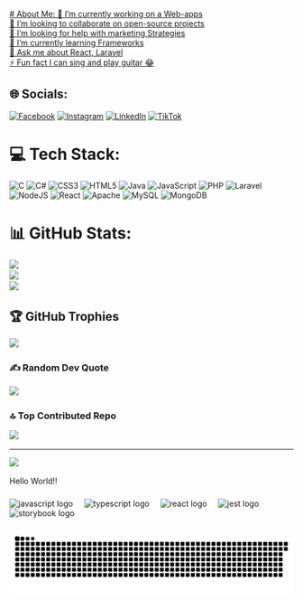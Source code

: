 
[# About Me:
🔭 I’m currently working on a Web-apps<br>👯 I’m looking to collaborate on open-source projects<br>🤝 I’m looking for help with marketing Strategies<br>🌱 I’m currently learning Frameworks<br>💬 Ask me about React, Laravel<br>⚡ Fun fact I can sing and play guitar 😂
](https://carbon.now.sh/?bg=rgba%28171%2C+184%2C+195%2C+1%29&t=seti&wt=none&l=auto&width=680&ds=true&dsyoff=20px&dsblur=68px&wc=true&wa=true&pv=56px&ph=56px&ln=false&fl=1&fm=Hack&fs=14px&lh=133%25&si=false&es=2x&wm=false&code=%257B%250A%2520%2520%2522introduction%2522%253A%2520%2522Add%2520a%2520small%2520introduction%2522%252C%250A%2520%2520%2522about_me%2522%253A%2520%257B%250A%2520%2520%2520%2520%2522currently_working_on%2522%253A%2520%2522personal%2520projects%2522%252C%250A%2520%2520%2520%2520%2522looking_to_collaborate_on%2522%253A%2520%2522open%2520source%2520initiatives%2522%252C%250A%2520%2520%2520%2520%2522looking_for_help_with%2522%253A%2520%2522advanced%2520coding%2520techniques%2522%252C%250A%2520%2520%2520%2520%2522currently_learning%2522%253A%2520%2522Python%2520and%2520machine%2520learning%2522%252C%250A%2520%2520%2520%2520%2522ask_me_about%2522%253A%2520%2522web%2520development%2522%252C%250A%2520%2520%2520%2520%2522fun_fact%2522%253A%2520%2522I%2520can%2520sing%2520and%2520play%2520guitar%2522%250A%2520%2520%257D%250A%257D)

## 🌐 Socials:  
[![Facebook](https://img.shields.io/badge/Facebook-%231877F2.svg?logo=Facebook&logoColor=white)](https://facebook.com/ravidusenevirathne) [![Instagram](https://img.shields.io/badge/Instagram-%23E4405F.svg?logo=Instagram&logoColor=white)](https://instagram.com/ravidusenevirathne) [![LinkedIn](https://img.shields.io/badge/LinkedIn-%230077B5.svg?logo=linkedin&logoColor=white)](https://linkedin.com/in/ravidudilruk) [![TikTok](https://img.shields.io/badge/TikTok-%23000000.svg?logo=TikTok&logoColor=white)](https://tiktok.com/@ravidu_senevirathne)


# 💻 Tech Stack:
![C](https://img.shields.io/badge/c-%2300599C.svg?style=for-the-badge&logo=c&logoColor=white) ![C#](https://img.shields.io/badge/c%23-%23239120.svg?style=for-the-badge&logo=csharp&logoColor=white) ![CSS3](https://img.shields.io/badge/css3-%231572B6.svg?style=for-the-badge&logo=css3&logoColor=white) ![HTML5](https://img.shields.io/badge/html5-%23E34F26.svg?style=for-the-badge&logo=html5&logoColor=white) ![Java](https://img.shields.io/badge/java-%23ED8B00.svg?style=for-the-badge&logo=openjdk&logoColor=white) ![JavaScript](https://img.shields.io/badge/javascript-%23323330.svg?style=for-the-badge&logo=javascript&logoColor=%23F7DF1E) ![PHP](https://img.shields.io/badge/php-%23777BB4.svg?style=for-the-badge&logo=php&logoColor=white)   ![Laravel](https://img.shields.io/badge/laravel-%23FF2D20.svg?style=for-the-badge&logo=laravel&logoColor=white) ![NodeJS](https://img.shields.io/badge/node.js-6DA55F?style=for-the-badge&logo=node.js&logoColor=white) ![React](https://img.shields.io/badge/react-%2320232a.svg?style=for-the-badge&logo=react&logoColor=%2361DAFB)   ![Apache](https://img.shields.io/badge/apache-%23D42029.svg?style=for-the-badge&logo=apache&logoColor=white)   ![MySQL](https://img.shields.io/badge/mysql-4479A1.svg?style=for-the-badge&logo=mysql&logoColor=white) ![MongoDB](https://img.shields.io/badge/MongoDB-%234ea94b.svg?style=for-the-badge&logo=mongodb&logoColor=white)  
# 📊 GitHub Stats:
![](https://github-readme-stats.vercel.app/api?username=Ravidu-Senevirathne&theme=dark&hide_border=false&include_all_commits=false&count_private=true)<br/>
![](https://github-readme-streak-stats.herokuapp.com/?user=Ravidu-Senevirathne&theme=dark&hide_border=false)<br/>
![](https://github-readme-stats.vercel.app/api/top-langs/?username=Ravidu-Senevirathne&theme=dark&hide_border=false&include_all_commits=false&count_private=true&layout=compact)

## 🏆 GitHub Trophies
![](https://github-profile-trophy.vercel.app/?username=Ravidu-Senevirathne&theme=radical&no-frame=false&no-bg=false&margin-w=4)

### ✍️ Random Dev Quote
![](https://quotes-github-readme.vercel.app/api?type=vetical&theme=radical)

### 🔝 Top Contributed Repo
![](https://github-contributor-stats.vercel.app/api?username=Ravidu-Senevirathne&limit=5&theme=dark&combine_all_yearly_contributions=true)

---
[![](https://visitcount.itsvg.in/api?id=Ravidu-Senevirathne&icon=0&color=0)](https://visitcount.itsvg.in)

<p align="left">Hello World!!</p>

###

<div align="left">
  <img src="https://cdn.jsdelivr.net/gh/devicons/devicon/icons/javascript/javascript-original.svg" height="40" alt="javascript logo"  />
  <img width="12" />
  <img src="https://cdn.jsdelivr.net/gh/devicons/devicon/icons/typescript/typescript-original.svg" height="40" alt="typescript logo"  />
  <img width="12" />
  <img src="https://cdn.jsdelivr.net/gh/devicons/devicon/icons/react/react-original.svg" height="40" alt="react logo"  />
  <img width="12" />
  <img src="https://cdn.jsdelivr.net/gh/devicons/devicon/icons/jest/jest-plain.svg" height="40" alt="jest logo"  />
  <img width="12" />
  <img src="https://cdn.jsdelivr.net/gh/devicons/devicon/icons/storybook/storybook-original.svg" height="40" alt="storybook logo"  />
</div>

###

<img src="https://raw.githubusercontent.com/Ravidu-Senevirathne/Ravidu-Senevirathne/output/snake.svg" alt="Snake animation" />

###

<!-- Proudly created with GPRM ( https://gprm.itsvg.in ) -->
